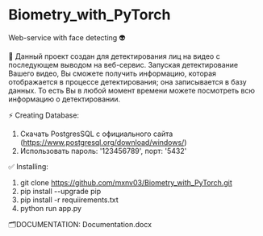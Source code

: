 # Biometry_with_PyTorch
Web-service with face detecting 👽

💼 Данный проект создан для детектирования лиц на видео с последующем выводом на веб-сервис. Запуская детектирование Вашего видео, Вы сможете получить информацию, которая отображается в процессе детектирования; она записывается в базу данных. То есть Вы в любой момент времени можете посмотреть всю информацию о детектировании.

⚡️ Creating Database:
1. Скачать PostgresSQL c официального сайта (https://www.postgresql.org/download/windows/)
2. Использовать пароль: '123456789', порт: '5432'

✅ Installing:
1. git clone https://github.com/mxnv03/Biometry_with_PyTorch.git
2. pip install --upgrade pip
3. pip install -r requiirements.txt
4. python run app.py


🗂DOCUMENTATION: Documentation.docx

